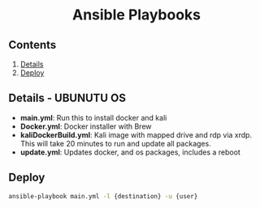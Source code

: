 <div align="center">
    <h1>Ansible Playbooks</h1>

</div>

## Contents

1. [Details](#details)
1. [Deploy](#deploy)

## Details - UBUNUTU OS

- **main.yml**: Run this to install docker and kali
- **Docker.yml**: Docker installer with Brew
- **kaliDockerBuild.yml**: Kali image with mapped drive and rdp via xrdp. This will take 20 minutes to run and update all packages. 
- **update.yml**: Updates docker, and os packages, includes a reboot

## Deploy
```bash
ansible-playbook main.yml -l {destination} -u {user}
```
